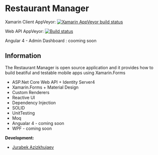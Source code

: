 # Restaurant Manager

Xamarin Client AppVeyor: [![Xamarin AppVeyor build status](https://ci.appveyor.com/api/projects/status/bgxbx3mym9n7egtj?svg=true)](https://ci.appveyor.com/project/Jurabek/restaurant)

Web API AppVeyor: [![Build status](https://ci.appveyor.com/api/projects/status/4uh90c7u42d8aleo/branch/master?svg=true)](https://ci.appveyor.com/project/Jurabek/restaurant-manager/branch/master)

Angular 4 - Admin Dashboard : cooming soon

## Information
The Restaurant Manager is open source application and it provides how to build beatiful and testable mobile apps using Xamarin.Forms

* ASP.Net Core Web API + Identity Server4
* Xamarin.Forms + Material Design
* Custom Renderers
* Reactive UI
* Dependency Injection
* SOLID
* UnitTesting
* Moq
* Angualar 4 - coming soon
* WPF - coming soon

**Development:**
* [Jurabek Azizkhujaev](https://github.com/jurabek)

